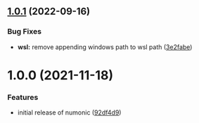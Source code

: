## [1.0.1](https://github.com/automotiveMastermind/numonic/compare/v1.0.0...v1.0.1) (2022-09-16)


### Bug Fixes

* **wsl:** remove appending windows path to wsl path ([3e2fabe](https://github.com/automotiveMastermind/numonic/commit/3e2fabef28fcfd506a341fa5f001d02dfe853c00))

# 1.0.0 (2021-11-18)


### Features

* initial release of numonic ([92df4d9](https://github.com/automotiveMastermind/numonic/commit/92df4d99ec8ac66edc691458fe189a411d13c627))
